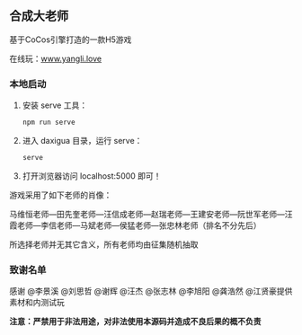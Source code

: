 ## 合成大老师

基于CoCos引擎打造的一款H5游戏

在线玩：www.yangli.love


### 本地启动

1. 安装 serve 工具：

    ```bash
    npm run serve
    ```

2. 进入 daxigua 目录，运行 serve：

    ```bash
    serve
    ```
   
3. 打开浏览器访问 localhost:5000 即可！



游戏采用了如下老师的肖像：

马维恒老师—田先奎老师—汪信成老师—赵瑞老师—王建安老师—阮世军老师—汪霞老师—李信老师—马斌老师—侯猛老师—张忠林老师（排名不分先后）

所选择老师并无其它含义，所有老师均由征集随机抽取

### 致谢名单

感谢 @李景溪 @刘思哲 @谢辉 @汪杰 @张志林 @李旭阳 @龚浩然 @江贤豪提供素材和内测试玩

**注意：严禁用于非法用途，对非法使用本源码并造成不良后果的概不负责**

